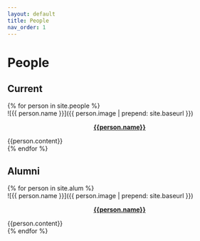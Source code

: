 ```yaml
---
layout: default
title: People
nav_order: 1
---
```


# People

## Current

<div class="people-cards">
{% for person in site.people %}
<div class="person" markdown="1">
![{{ person.name }}]({{ person.image | prepend:  site.baseurl }})  
<p style='text-align:center;'><a href="{{person.link}}"><strong>{{person.name}}</strong></a></p>
{{person.content}}
</div> 
{% endfor %}
</div>

## Alumni
<div class="people-cards">
{% for person in site.alum %}
<div class="person" markdown="1">
![{{ person.name }}]({{ person.image | prepend:  site.baseurl }})  
<p style='text-align:center;'><a href="{{person.link}}"><strong>{{person.name}}</strong></a></p>
{{person.content}}
</div> 
{% endfor %}
</div>



